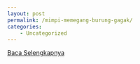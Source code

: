 ```yaml
---
layout: post
permalink: /mimpi-memegang-burung-gagak/
categories:
    - Uncategorized
---
```


[Baca Selengkapnya](/02)